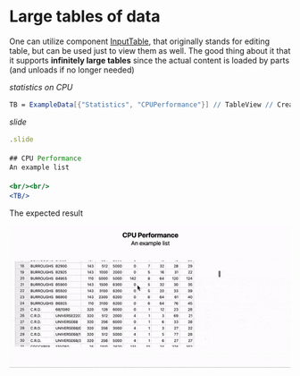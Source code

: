# Large tables of data

One can utilize component [InputTable](../../Reference/Inputs/InputTable.md), that originally stands for editing table, but can be used just to view them as well. The good thing about it that it supports __infinitely large tables__ since the actual content is loaded by parts (and unloads if no longer needed)

*statistics on CPU*
```mathematica
TB = ExampleData[{"Statistics", "CPUPerformance"}] // TableView // CreateFrontEndObject;
```

*slide*
```jsx
.slide

## CPU Performance
An example list

<br/><br/>
<TB/>
```

The expected result

![](../../../imgs/ezgif.com-optimize-4.gif)